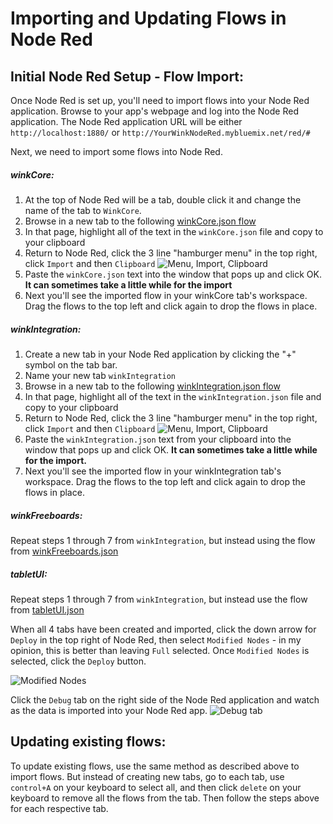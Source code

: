 # Importing and Updating Flows in Node Red
## Initial Node Red Setup - Flow Import:
Once Node Red is set up, you'll need to import flows into your Node Red application. Browse to your app's webpage and log into the Node Red application. The Node Red application URL will be either `http://localhost:1880/` or `http://YourWinkNodeRed.mybluemix.net/red/#`

Next, we need to import some flows into Node Red.

##### winkCore:

1. At the top of Node Red will be a tab, double click it and change the name of the tab to `WinkCore`.
2. Browse in a new tab to the following [winkCore.json flow](https://github.com/tfatykhov/WinkRedNode/blob/master/Flows/Bluemix/winkCore.json)
3. In that page, highlight all of the text in the `winkCore.json` file and copy to your clipboard
4. Return to Node Red, click the 3 line "hamburger menu" in the top right, click `Import` and then `Clipboard`
    ![Menu, Import, Clipboard](http://i63.tinypic.com/jhtzdu.png)
5. Paste the `winkCore.json` text into the window that pops up and click OK. **It can sometimes take a little while for the import**
6. Next you'll see the imported flow in your winkCore tab's workspace. Drag the flows to the top left and click again to drop the flows in place.

#####  winkIntegration:

1. Create a new tab in your Node Red application by clicking the "+" symbol on the tab bar.
2. Name your new tab `winkIntegration`
3. Browse in a new tab to the following [winkIntegration.json flow](https://github.com/tfatykhov/WinkRedNode/blob/master/Flows/Bluemix/winkIntegration.json)
4. In that page, highlight all of the text in the `winkIntegration.json` file and copy to your clipboard
5. Return to Node Red, click the 3 line "hamburger menu" in the top right, click `Import` and then `Clipboard`
    ![Menu, Import, Clipboard](http://i63.tinypic.com/jhtzdu.png)
6. Paste the `winkIntegration.json` text from your clipboard into the window that pops up and click OK. **It can sometimes take a little while for the import.**
7. Next you'll see the imported flow in your winkIntegration tab's workspace. Drag the flows to the top left and click again to drop the flows in place.

##### winkFreeboards:

Repeat steps 1 through 7 from `winkIntegration`, but instead using the flow from [winkFreeboards.json](https://github.com/tfatykhov/WinkRedNode/blob/master/Flows/Bluemix/winkFreeboards.json)

##### tabletUI:

Repeat steps 1 through 7 from `winkIntegration`, but instead use the flow from [tabletUI.json](https://github.com/tfatykhov/WinkRedNode/blob/master/Flows/Bluemix/tabletUI.json)

When all 4 tabs have been created and imported, click the down arrow for `Deploy` in the top right of Node Red, then select `Modified Nodes` - in my opinion, this is better than leaving   `Full` selected. Once `Modified Nodes` is selected, click the `Deploy` button.


![Modified Nodes](http://i64.tinypic.com/11mclyw.png)


Click the `Debug` tab on the right side of the Node Red application and watch as the data is imported into your Node Red app.
![Debug tab](http://i67.tinypic.com/verpsw.png)

## Updating existing flows:

To update existing flows, use the same method as described above to import flows. But instead of creating new tabs, go to each tab, use `control+A` on your keyboard to select all, and then click `delete` on your keyboard to remove all the flows from the tab. Then follow the steps above for each respective tab.
